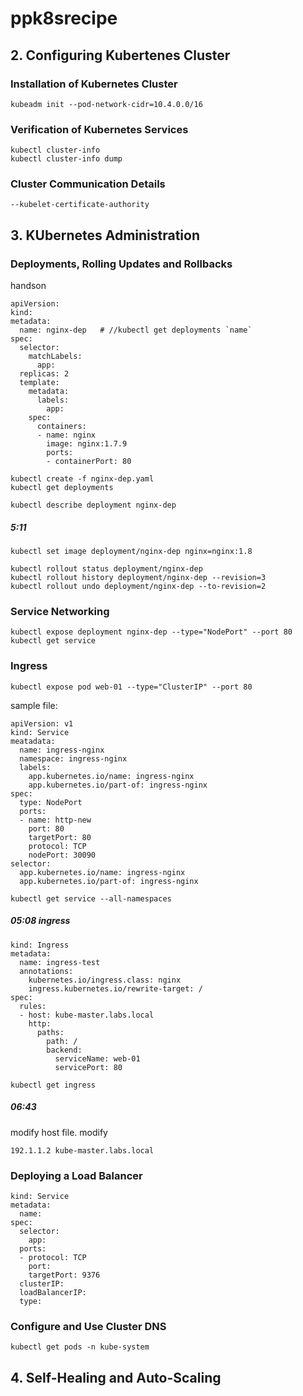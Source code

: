 # ppk8srecipe
## 2. Configuring Kubertenes Cluster
### Installation of Kubernetes Cluster
```
kubeadm init --pod-network-cidr=10.4.0.0/16
```
### Verification of Kubernetes Services
```
kubectl cluster-info
kubectl cluster-info dump
```
### Cluster Communication Details
```
--kubelet-certificate-authority
```
## 3. KUbernetes Administration
### Deployments, Rolling Updates and Rollbacks
handson
```
apiVersion:
kind:
metadata:
  name: nginx-dep   # //kubectl get deployments `name`
spec:
  selector:
    matchLabels:
      app:
  replicas: 2
  template:
    metadata:
      labels:
        app:
    spec:
      containers:
      - name: nginx
        image: nginx:1.7.9
        ports:
        - containerPort: 80
```
```
kubectl create -f nginx-dep.yaml
kubectl get deployments
```

```
kubectl describe deployment nginx-dep
```

##### 5:11
```
kubectl set image deployment/nginx-dep nginx=nginx:1.8
```
```
kubectl rollout status deployment/nginx-dep
kubectl rollout history deployment/nginx-dep --revision=3
kubectl rollout undo deployment/nginx-dep --to-revision=2
```

### Service Networking
```
kubectl expose deployment nginx-dep --type="NodePort" --port 80
kubectl get service
```

### Ingress
```
kubectl expose pod web-01 --type="ClusterIP" --port 80
```

sample file:
```
apiVersion: v1
kind: Service
meatadata:
  name: ingress-nginx
  namespace: ingress-nginx
  labels:
    app.kubernetes.io/name: ingress-nginx
    app.kubernetes.io/part-of: ingress-nginx
spec:
  type: NodePort
  ports:
  - name: http-new
    port: 80
    targetPort: 80
    protocol: TCP
    nodePort: 30090
selector:
  app.kubernetes.io/name: ingress-nginx
  app.kubernetes.io/part-of: ingress-nginx
```
```
kubectl get service --all-namespaces
```
##### 05:08 ingress
```
kind: Ingress
metadata:
  name: ingress-test
  annotations:
    kubernetes.io/ingress.class: nginx
    ingress.kubernetes.io/rewrite-target: /
spec:
  rules:
  - host: kube-master.labs.local
    http:
      paths:
        path: /
        backend:
          serviceName: web-01
          servicePort: 80
```
```
kubectl get ingress
```
##### 06:43
modify host file. modify
```
192.1.1.2 kube-master.labs.local
```

### Deploying a Load Balancer
```
kind: Service
metadata:
  name:
spec:
  selector:
    app:
  ports:
  - protocol: TCP
    port:
    targetPort: 9376
  clusterIP:
  loadBalancerIP:
  type:
```

### Configure and Use Cluster DNS
```
kubectl get pods -n kube-system
```
## 4. Self-Healing and Auto-Scaling
